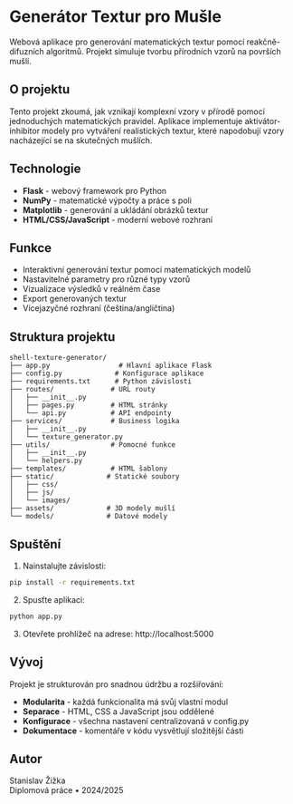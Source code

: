 # Generátor Textur pro Mušle

Webová aplikace pro generování matematických textur pomocí reakčně-difuzních algoritmů. Projekt simuluje tvorbu přírodních vzorů na površích mušlí.

## O projektu

Tento projekt zkoumá, jak vznikají komplexní vzory v přírodě pomocí jednoduchých matematických pravidel. Aplikace implementuje aktivátor-inhibitor modely pro vytváření realistických textur, které napodobují vzory nacházející se na skutečných mušlích.

## Technologie

- **Flask** - webový framework pro Python
- **NumPy** - matematické výpočty a práce s poli
- **Matplotlib** - generování a ukládání obrázků textur
- **HTML/CSS/JavaScript** - moderní webové rozhraní

## Funkce

- Interaktivní generování textur pomocí matematických modelů
- Nastavitelné parametry pro různé typy vzorů
- Vizualizace výsledků v reálném čase
- Export generovaných textur
- Vícejazyčné rozhraní (čeština/angličtina)

## Struktura projektu

```
shell-texture-generator/
├── app.py                 # Hlavní aplikace Flask
├── config.py             # Konfigurace aplikace
├── requirements.txt      # Python závislosti
├── routes/              # URL routy
│   ├── __init__.py
│   ├── pages.py         # HTML stránky
│   └── api.py           # API endpointy
├── services/            # Business logika
│   ├── __init__.py
│   └── texture_generator.py
├── utils/               # Pomocné funkce
│   ├── __init__.py
│   └── helpers.py
├── templates/           # HTML šablony
├── static/             # Statické soubory
│   ├── css/
│   ├── js/
│   └── images/
├── assets/             # 3D modely mušlí
└── models/             # Datové modely
```

## Spuštění

1. Nainstalujte závislosti:
```bash
pip install -r requirements.txt
```

2. Spusťte aplikaci:
```bash
python app.py
```

3. Otevřete prohlížeč na adrese: http://localhost:5000

## Vývoj

Projekt je strukturován pro snadnou údržbu a rozšiřování:

- **Modularita** - každá funkcionalita má svůj vlastní modul
- **Separace** - HTML, CSS a JavaScript jsou oddělené
- **Konfigurace** - všechna nastavení centralizovaná v config.py
- **Dokumentace** - komentáře v kódu vysvětlují složitější části

## Autor

Stanislav Žižka  
Diplomová práce • 2024/2025